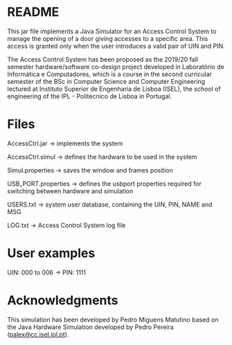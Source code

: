 # README

This jar file implements a Java Simulator for an Access Control System to manage the opening of a door giving accesses to a specific area. This access is granted only when the user introduces a valid pair of UIN and PIN.

The Access Control System has been proposed as the 2019/20 fall semester hardware/software co-design project developed in Laboratório de Informática e Computadores, which is a course in the second curricular semester of the BSc in Computer Science and Computer Engineering lectured at Instituto Superior de Engenharia de Lisboa (ISEL), the school of engineering of the IPL - Politécnico de Lisboa in Portugal.  

# Files

AccessCtrl.jar      -> implements the system

AccessCtrl.simul    -> defines the hardware to be used in the system

Simul.properties    -> saves the window and frames position

USB_PORT.properties -> defines the usbport properties required for switching between hardware and simulation

USERS.txt           -> system user database, containing the UIN, PIN, NAME and MSG 

LOG.txt             -> Access Control System log file

# User examples
UIN: 000 to 006     -> PIN: 1111 

# Acknowledgments
This simulation has been developed by Pedro Miguens Matutino based on the Java Hardware Simulation  developed by Pedro Pereira (palex@cc.isel.ipl.pt). 